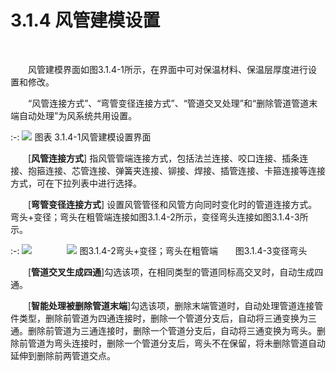 

# 3.1.4 风管建模设置
<br/>

&emsp;&emsp;风管建模界面如图3.1.4-1所示，在界面中可对保温材料、保温层厚度进行设置和修改。

&emsp;&emsp;“风管连接方式”、“弯管变径连接方式”、“管道交叉处理”和“删除管道管道末端自动处理”为风系统共用设置。
<br/>

:-: ![](images/29.png)
图表 3.1.4-1风管建模设置界面
<br/>

&emsp;&emsp;[**风管连接方式**] 指风管管端连接方式，包括法兰连接、咬口连接、插条连接、抱箍连接、芯管连接、弹簧夹连接、铆接、焊接、插管连接、卡箍连接等连接方式，可在下拉列表中进行选择。

&emsp;&emsp;[**弯管变径连接方式**] 设置风管管径和风管方向同时变化时的管道连接方式。弯头+变径；弯头在粗管端连接如图3.1.4-2所示，变径弯头连接如图3.1.4-3所示。
<br/>


:-: ![](images/30.png)&emsp;&emsp;&emsp;&emsp;![](images/31.png)
图3.1.4-2弯头+变径；弯头在粗管端       图3.1.4-3变径弯头
<br/>

&emsp;&emsp;[**管道交叉生成四通**]勾选该项，在相同类型的管道同标高交叉时，自动生成四通。

&emsp;&emsp;[**智能处理被删除管道末端**]勾选该项，删除末端管道时，自动处理管道连接管件类型，删除前管道为四通连接时，删除一个管道分支后，自动将三通变换为三通。删除前管道为三通连接时，删除一个管道分支后，自动将三通变换为弯头。删除前管道为弯头连接时，删除一个管道分支后，弯头不在保留，将未删除管道自动延伸到删除前两管道交点。
